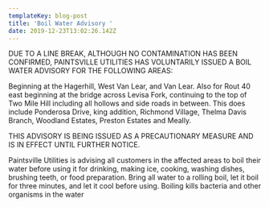 ```yaml
---
templateKey: blog-post
title: 'Boil Water Advisory '
date: 2019-12-23T13:02:26.142Z
---
```

DUE TO A LINE BREAK, ALTHOUGH NO CONTAMINATION HAS BEEN CONFIRMED, PAINTSVILLE UTILITIES HAS VOLUNTARILY ISSUED A BOIL WATER ADVISORY FOR THE FOLLOWING AREAS:

Beginning at the Hagerhill, West Van Lear, and Van Lear. Also for Rout 40 east beginning at the bridge across Levisa Fork, continuing to the top of Two Mile Hill including all hollows and side roads in between. This does include Ponderosa Drive, king addition, Richmond Village, Thelma Davis Branch, Woodland Estates, Preston Estates and Meally.

THIS ADVISORY IS BEING ISSUED AS A PRECAUTIONARY MEASURE AND IS IN EFFECT UNTIL FURTHER NOTICE.

Paintsville Utilities is advising all customers in the affected areas to boil their water before using it for drinking, making ice, cooking, washing dishes, brushing teeth, or food preparation. Bring all water to a rolling boil, let it boil for three minutes, and let it cool before using. Boiling kills bacteria and other organisms in the water
